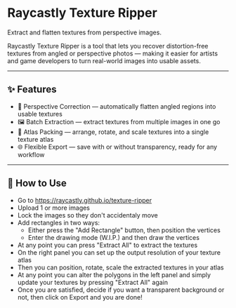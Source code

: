 # Raycastly Texture Ripper

Extract and flatten textures from perspective images.

Raycastly Texture Ripper is a tool that lets you recover distortion-free textures from angled or perspective photos — making it easier for artists and game developers to turn real-world images into usable assets.

---

## ✨ Features
- 📐 Perspective Correction — automatically flatten angled regions into usable textures
- 🖼 Batch Extraction — extract textures from multiple images in one go
- 🎨 Atlas Packing — arrange, rotate, and scale textures into a single texture atlas
- 🌐 Flexible Export — save with or without transparency, ready for any workflow

---

## 🚀 How to Use
- Go to https://raycastly.github.io/texture-ripper
- Upload 1 or more images
- Lock the images so they don't accidentaly move
- Add rectangles in two ways:
	- Either press the "Add Rectangle" button, then position the vertices
	- Enter the drawing mode (W.I.P.) and then draw the vertices
- At any point you can press "Extract All" to extract the textures
- On the right panel you can set up the output resolution of your texture atlas
- Then you can position, rotate, scale the extracted textures in your atlas
- At any point you can alter the polygons in the left panel and simply update your textures by pressing "Extract All" again
- Once you are satisfied, decide if you want a transparent background or not, then click on Export and you are done!